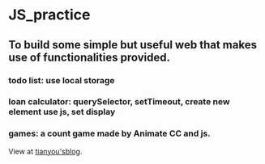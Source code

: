 # JS_practice
## To build some simple but useful web that makes use of functionalities provided.
### todo list: use local storage
### loan calculator: querySelector, setTimeout, create new element use js, set display
### games: a count game made by Animate CC and js.

View at [tianyou'sblog].

[tianyou'sblog]:http://www.tianyouh.com
